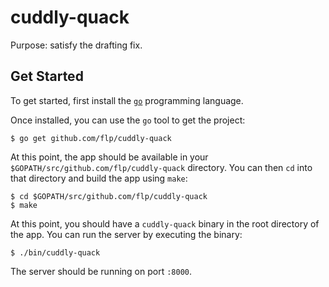 # cuddly-quack
Purpose: satisfy the drafting fix.

## Get Started

To get started, first install the [`go`](http://golang.org) programming language.

Once installed, you can use the `go` tool to get the project:

```
$ go get github.com/flp/cuddly-quack
```

At this point, the app should be available in your `$GOPATH/src/github.com/flp/cuddly-quack` directory.  You can then `cd` into that directory and build the app using `make`:

```
$ cd $GOPATH/src/github.com/flp/cuddly-quack
$ make
```

At this point, you should have a `cuddly-quack` binary in the root directory of the app.  You can run the server by executing the binary:

```
$ ./bin/cuddly-quack
```

The server should be running on port `:8000`.